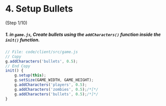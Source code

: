 # 4. Setup Bullets
 (Step 1/10)

##### 1. in `game.js`, Create bullets using the `addCharacters()` function inside the `init()` function.  

``` javascript
// File: code/client/src/game.js
// Copy
g.addCharacters('bullets', 0.5);
// End Copy
init() {
	g.setup(this);
	g.setSize(GAME_WIDTH, GAME_HEIGHT);
	g.addCharacters('players', 0.5);
	g.addCharacters('zombies', 0.5);/*[*/
	g.addCharacters('bullets', 0.5);/*]*/
}
```
